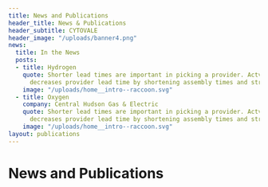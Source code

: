 ```yaml
---
title: News and Publications
header_title: News & Publications
header_subtitle: CYTOVALE
header_image: "/uploads/banner4.png"
news:
  title: In the News
  posts:
  - title: Hydrogen
    quote: Shorter lead times are important in picking a provider. Actvcontent's platform
      decreases provider lead time by shortening assembly times and streamlining QA.
    image: "/uploads/home__intro--raccoon.svg"
  - title: Oxygen
    company: Central Hudson Gas & Electric
    quote: Shorter lead times are important in picking a provider. Actvcontent's platform
      decreases provider lead time by shortening assembly times and streamlining QA.
    image: "/uploads/home__intro--raccoon.svg"
layout: publications
---
```


# News and Publications
